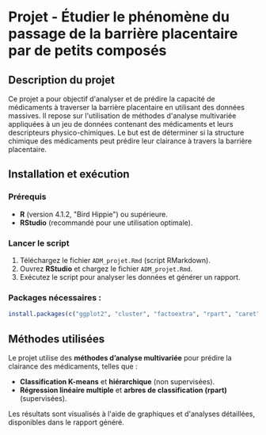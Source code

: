 # Projet - Étudier le phénomène du passage de la barrière placentaire par de petits composés

## Description du projet

Ce projet a pour objectif d'analyser et de prédire la capacité de médicaments à traverser la barrière placentaire en utilisant des données massives. Il repose sur l'utilisation de méthodes d'analyse multivariée appliquées à un jeu de données contenant des médicaments et leurs descripteurs physico-chimiques. Le but est de déterminer si la structure chimique des médicaments peut prédire leur clairance à travers la barrière placentaire.

## Installation et exécution

### Prérequis

- **R** (version 4.1.2, "Bird Hippie") ou supérieure.
- **RStudio** (recommandé pour une utilisation optimale).

### Lancer le script

1. Téléchargez le fichier `ADM_projet.Rmd` (script RMarkdown).
2. Ouvrez **RStudio** et chargez le fichier `ADM_projet.Rmd`.
3. Exécutez le script pour analyser les données et générer un rapport.

### Packages nécessaires :

```r
install.packages(c("ggplot2", "cluster", "factoextra", "rpart", "caret", "dplyr"))
```

## Méthodes utilisées

Le projet utilise des **méthodes d’analyse multivariée** pour prédire la clairance des médicaments, telles que :
- **Classification K-means** et **hiérarchique** (non supervisées).
- **Régression linéaire multiple** et **arbres de classification (rpart)** (supervisées).

Les résultats sont visualisés à l'aide de graphiques et d'analyses détaillées, disponibles dans le rapport généré.
